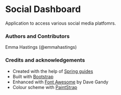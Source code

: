 # Social Dashboard
Application to access various social media platfomrs.

### Authors and Contributors
Emma Hastings (@emmahastings)

### Credits and acknowledgements
* Created with the help of [Spring guides](https://spring.io/guides/gs/accessing-twitter/)
* Built with [Bootstrap](http://getbootstrap.com/)
* Enhanced with [Font Awesome](http://fontawesome.io) by Dave Gandy
* Colour scheme with [PaintStrap](http://paintstrap.com/)